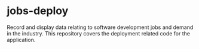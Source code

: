 # jobs-deploy
Record and display data relating to software development jobs and demand in the industry. This repository covers the deployment related code for the application.
